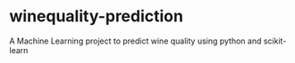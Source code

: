 # winequality-prediction
A Machine Learning project to predict wine quality using python and scikit-learn
